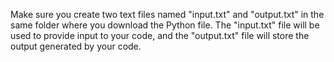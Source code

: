 Make sure you create two text files named "input.txt" and "output.txt" in the same folder where you download the Python file. 
The "input.txt" file will be used to provide input to your code, and the "output.txt" file will store the output generated by your code.
